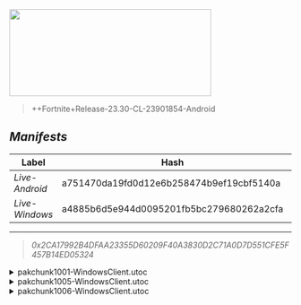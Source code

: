 <div style="pointer-events: none">
  <img style="pointer-events: none" src="https://raw.githubusercontent.com/Tectors/Archive/master/source/dependents/gen.28.01.svg" width="360" height="155">
<div>

 >  
  
  > ++Fortnite+Release-23.30-CL-23901854-Android

## *Manifests*
| Label | Hash | Route |
| - | - | - |
| *Live-Android* | a751470da19fd0d12e6b258474b9ef19cbf5140a | [pRQziUXpU96Biv9iaUicqa0NPaQ6QQ](https://github.com/Tectors/Archive/blob/master/manifests/pRQziUXpU96Biv9iaUicqa0NPaQ6QQ.manifest) |
| *Live-Windows* | a4885b6d5e944d0095201fb5bc279680262a2cfa | [KojsOReYLS2yfFapo0Wbw8JxValkeg](https://github.com/Tectors/Archive/blob/master/manifests/KojsOReYLS2yfFapo0Wbw8JxValkeg.manifest) |

---

> *0x2CA17992B4DFAA23355D60209F40A3830D2C71A0D7D551CFE5F457B14ED05324*

<details>
  <summary>pakchunk1001-WindowsClient.utoc</summary>

 > 
    0xBF5B024ABB2023441B359FB8BF99659705B59FB33D75A817E06B3163BFE847FE

  <img src="https://raw.githubusercontent.com/Tectors/Archive/master/source/dependents/referred/Wrap_SpeedDial.svg" width="100"> <img src="https://raw.githubusercontent.com/Tectors/Archive/master/source/dependents/referred/Pickaxe_SpeedDial.svg" width="100"> <img src="https://raw.githubusercontent.com/Tectors/Archive/master/source/dependents/referred/LoadingScreen_Sparks_SpeedDial.svg" width="100"> <img src="https://raw.githubusercontent.com/Tectors/Archive/master/source/dependents/referred/Emoji_S28_Sparks_SpeedDial.svg" width="100"> <img src="https://raw.githubusercontent.com/Tectors/Archive/master/source/dependents/referred/EID_SpeedDial_Mask.svg" width="100"> <img src="https://raw.githubusercontent.com/Tectors/Archive/master/source/dependents/referred/EID_SpeedDial.svg" width="100"> <img src="https://raw.githubusercontent.com/Tectors/Archive/master/source/dependents/referred/Character_SpeedDialBattle.svg" width="100"> <img src="https://raw.githubusercontent.com/Tectors/Archive/master/source/dependents/referred/Character_SpeedDial.svg" width="100"> <img src="https://raw.githubusercontent.com/Tectors/Archive/master/source/dependents/referred/Backpack_SpeedDialBattle.svg" width="100"> 
</details>

<details>
  <summary>pakchunk1005-WindowsClient.utoc</summary>

 > 
    0x5F149D17C16F53A4CF98C8366452DCC4F5C5CA89B7B3921C0E9485CFCADC75F4

  <img src="https://raw.githubusercontent.com/Tectors/Archive/master/source/dependents/referred/EID_Devotion.svg" width="100"> 
</details>

<details>
  <summary>pakchunk1006-WindowsClient.utoc</summary>

 > 
    0xE3184D2A84AEA64E662D762492D696616337348975B358927667D5230CBD31ED

  <img src="https://raw.githubusercontent.com/Tectors/Archive/master/source/dependents/referred/Pickaxe_VitalInventorBlock.svg" width="100"> <img src="https://raw.githubusercontent.com/Tectors/Archive/master/source/dependents/referred/Character_VitalInventorBlock.svg" width="100"> <img src="https://raw.githubusercontent.com/Tectors/Archive/master/source/dependents/referred/Backpack_VitalInventorBlock.svg" width="100"> 
</details>

